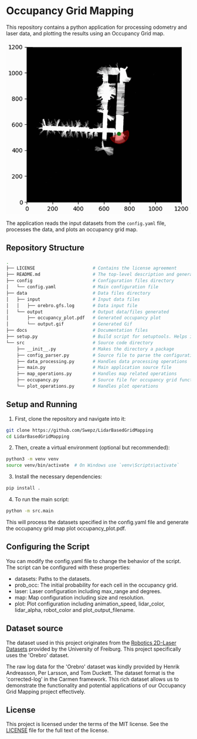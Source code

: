 # Occupancy Grid Mapping

This repository contains a python application for processing odometry and laser data, and plotting the results using an Occupancy Grid map.

![Output](data/output/output.gif)

The application reads the input datasets from the `config.yaml` file, processes the data, and plots an occupancy grid map.

## Repository Structure

```bash
.
├── LICENSE                      # Contains the license agreement 
├── README.md                    # The top-level description and general information
├── config                       # Configuration files directory
│   └── config.yaml              # Main configuration file
├── data                         # Data files directory
│   ├── input                    # Input data files
│   │   ├── orebro.gfs.log       # Data input file
│   └── output                   # Output data/files generated
│       ├── occupancy_plot.pdf   # Generated occupancy plot
│       └── output.gif           # Generated Gif
├── docs                         # Documentation files
├── setup.py                     # Build script for setuptools. Helps in packaging and distribution.
└── src                          # Source code directory
    ├── __init__.py              # Makes the directory a package
    ├── config_parser.py         # Source file to parse the configuration file
    ├── data_processing.py       # Handles data processing operations
    ├── main.py                  # Main application source file
    ├── map_operations.py        # Handles map related operations
    ├── occupancy.py             # Source file for occupancy grid functionalities
    └── plot_operations.py       # Handles plot operations

```

## Setup and Running
1. First, clone the repository and navigate into it:
```bash
git clone https://github.com/Swepz/LidarBasedGridMapping
cd LidarBasedGridMapping
```
2. Then, create a virtual environment (optional but recommended):
```bash
python3 -m venv venv
source venv/bin/activate  # On Windows use `venv\Scripts\activate`
```
3. Install the necessary dependencies:
```bash
pip install .
```
4. To run the main script:
```bash
python -m src.main
```

This will process the datasets specified in the config.yaml file and generate the occupancy grid map plot occupancy_plot.pdf.

## Configuring the Script
You can modify the config.yaml file to change the behavior of the script. The script can be configured with these properties:

* datasets: Paths to the datasets.
* prob_occ: The initial probability for each cell in the occupancy grid.
* laser: Laser configuration including max_range and degrees.
* map: Map configuration including size and resolution.
* plot: Plot configuration including animation_speed, lidar_color, lidar_alpha, robot_color and plot_output_filename.


## Dataset source

The dataset used in this project originates from the [Robotics 2D-Laser Datasets](http://www2.informatik.uni-freiburg.de/~stachnis/datasets.html) provided by the University of Freiburg. This project specifically uses the 'Orebro' dataset.

The raw log data for the 'Orebro' dataset was kindly provided by Henrik Andreasson, Per Larsson, and Tom Duckett. The dataset format is the 'corrected-log' in the Carmen framework. This rich dataset allows us to demonstrate the functionality and potential applications of our Occupancy Grid Mapping project effectively.


## License
This project is licensed under the terms of the MIT license. See the [LICENSE](LICENCE) file for the full text of the license.